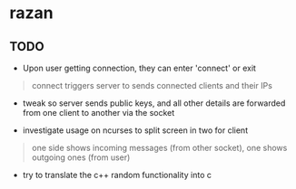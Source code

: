 # razan
## TODO

* Upon user getting connection, they can enter 'connect' or exit
> connect triggers server to sends connected clients and their IPs

* tweak so server sends public keys, and all other details are forwarded from one client to another via the socket

* investigate usage on ncurses to split screen in two for client
> one side shows incoming messages (from other socket), one shows outgoing ones (from user)

* try to translate the c++ random functionality into c
